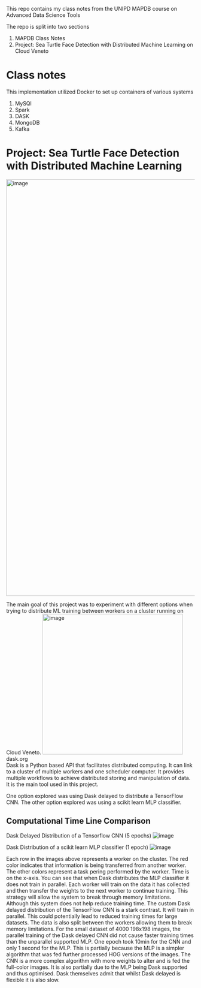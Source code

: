 
This repo contains my class notes from the UNIPD MAPDB course on Advanced Data Science Tools

The repo is split into two sections

1) MAPDB Class Notes
2) Project: Sea Turtle Face Detection with Distributed Machine Learning on Cloud Veneto


# Class notes
This implementation utilized Docker to set up containers of various systems

1) MySQl
2) Spark
3) DASK 
4) MongoDB
5) Kafka


# Project: Sea Turtle Face Detection with Distributed Machine Learning

<img width="1112" alt="image" src="https://user-images.githubusercontent.com/61107719/196725351-81bb9622-20e8-47f1-b06e-0a45ad94ea69.png">

The main goal of this project was to experiment with different options when trying to distribute ML training between workers on a cluster running on Cloud Veneto. 
<img width="375" alt="image" src="https://user-images.githubusercontent.com/61107719/196738255-7133ce05-12a8-41ee-a57b-fbe90f7ddc4a.png">
dask.org  
Dask is a Python based API that facilitates distributed computing. It can link to a cluster of multiple workers and one scheduler computer. It provides multiple workflows to achieve distributed storing and manipulation of data. It is the main tool used in this project.

One option explored was using Dask delayed to distribute a TensorFlow CNN. The other option explored was using a scikit learn MLP classifier. 

## Computational Time Line Comparison
Dask Delayed Distribution of a Tensorflow CNN (5 epochs)
![image](https://user-images.githubusercontent.com/61107719/196728264-29fb43c6-d1c2-4a93-83ff-43017f1951c6.png)

Dask Distribution of a scikit learn MLP classifier (1 epoch)
![image](https://user-images.githubusercontent.com/61107719/196729074-a719cab6-2836-4dd9-a614-609bef9f2b83.png)

Each row in the images above represents a worker on the cluster. The red color indicates that information is being transferred from another worker. The other colors represent a task pering performed by the worker. Time is on the x-axis. You can see that when Dask distributes the MLP classifier it does not train in parallel. Each worker will train on the data it has collected and then transfer the weights to the next worker to continue training. This strategy will allow the system to break through memory limitations. Although this system does not help reduce training time. The custom Dask delayed distribution of the TensorFlow CNN is a stark contrast. It will train in parallel. This could potentially lead to reduced training times for large datasets. The data is also split between the workers allowing them to break memory limitations. For the small dataset of 4000 198x198 images, the parallel training of the Dask delayed CNN did not cause faster training times than the unparallel supported MLP. One epoch took 10min for the CNN and only 1 second for the MLP. This is partially because the MLP is a simpler algorithm that was fed further processed HOG versions of the images. The CNN is a more complex algorithm with more weights to alter and is fed the full-color images. It is also partially due to the MLP being Dask supported and thus optimised. Dask themselves admit that whilst Dask delayed is flexible it is also slow.
